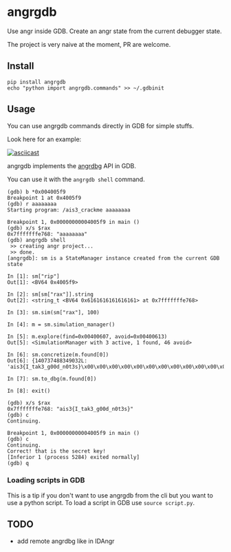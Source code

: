 # angrgdb

Use angr inside GDB. Create an angr state from the current debugger state.

The project is very naive at the moment, PR are welcome.

## Install

```
pip install angrgdb
echo "python import angrgdb.commands" >> ~/.gdbinit
```

## Usage

You can use angrgdb commands directly in GDB for simple stuffs.

Look here for an example:

[![asciicast](https://asciinema.org/a/6KOKIBESiG68iPdesXQTjYJvR.png)](https://asciinema.org/a/6KOKIBESiG68iPdesXQTjYJvR)

angrgdb implements the [angrdbg](https://github.com/andreafioraldi/angrdbg) API in GDB.

You can use it with the `angrgdb shell` command.

```
(gdb) b *0x004005f9
Breakpoint 1 at 0x4005f9
(gdb) r aaaaaaaa
Starting program: /ais3_crackme aaaaaaaa

Breakpoint 1, 0x00000000004005f9 in main ()
(gdb) x/s $rax
0x7fffffffe768:	"aaaaaaaa"
(gdb) angrgdb shell
 >> creating angr project...
 >> done.
[angrgdb]: sm is a StateManager instance created from the current GDB state

In [1]: sm["rip"]
Out[1]: <BV64 0x4005f9>

In [2]: sm[sm["rax"]].string
Out[2]: <string_t <BV64 0x6161616161616161> at 0x7fffffffe768>

In [3]: sm.sim(sm["rax"], 100)

In [4]: m = sm.simulation_manager()

In [5]: m.explore(find=0x00400607, avoid=0x00400613)
Out[5]: <SimulationManager with 3 active, 1 found, 46 avoid>

In [6]: sm.concretize(m.found[0])
Out[6]: {140737488349032L: 'ais3{I_tak3_g00d_n0t3s}\x00\x00\x00\x00\x00\x00\x00\x00\x00\x00\x00\x00\x00\x00\x00\x00\x00\x00\x00\x00\x00\x00\x00\x00\x00\x00\x00\x00\x00\x00\x00\x00\x00\x00\x00\x00\x00\x00\x00\x00\x00\x00\x00\x00\x00\x00\x00\x00\x00\x00\x00\x00\x00\x00\x00\x00\x00\x00\x00\x00\x00\x00\x00\x00\x00\x00\x00\x00\x00\x00\x00\x00\x00\x00\x00\x00\x00'}

In [7]: sm.to_dbg(m.found[0])

In [8]: exit()

(gdb) x/s $rax
0x7fffffffe768:	"ais3{I_tak3_g00d_n0t3s}"
(gdb) c
Continuing.

Breakpoint 1, 0x00000000004005f9 in main ()
(gdb) c
Continuing.
Correct! that is the secret key!
[Inferior 1 (process 5284) exited normally]
(gdb) q
```

### Loading scripts in GDB

This is a tip if you don't want to use angrgdb from the cli but you want to use a python script.
To load a script in GDB use `source script.py`.

## TODO

+ add remote angrdbg like in IDAngr

